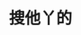 ---
title: "搜他丫的" # in any language you want
layout: "search" # is necessary
# description: "Description for Search"
summary: "search"
placeholder: "输入文章/标题关键字"
---